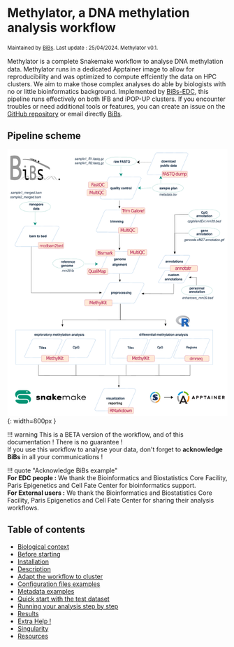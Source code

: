 # Methylator, a DNA methylation analysis workflow

<small>Maintained by [BiBs](mailto:bibsATparisepigenetics.com). Last update : 25/04/2024. Methylator v0.1. </small>  

Methylator is a complete Snakemake workﬂow to analyse DNA methylation data. Methylator runs in a dedicated Apptainer image to allow for reproducibility and was optimized to compute effciently the data on HPC clusters. We aim to make those complex analyses do able by biologists with no or little bioinformatics background. Implemented by [BiBs-EDC](https://parisepigenetics.github.io/bibs/), this pipeline runs effectively on both IFB and iPOP-UP clusters. If you encounter troubles or need additional tools or features, you can create an issue on the [GitHub repository](https://github.com/parisepigenetics/Methylator/issues) or email directly [BiBs](mailto:bibsATparisepigenetics.com).

## Pipeline scheme 
![Methylator Schema](img/methylator_sheme_2.png){: width=800px }

!!! warning
    This is a BETA version of the workflow, and of this documentation ! There is no guarantee !   
    If you use this workflow to analyse your data, don't forget to **acknowledge BiBs** in all your communications ! 

!!! quote "Acknowledge BiBs example"   
    **For EDC people :** We thank the Bioinformatics and Biostatistics Core Facility, Paris Epigenetics and Cell Fate Center for bioinformatics support.   
    **For External users :** We thank the Bioinformatics and Biostatistics Core Facility, Paris Epigenetics and Cell Fate Center for sharing their analysis workflows.

## Table of contents    
- [Biological context](biological_context.md)
- [Before starting](before_start.md)
- [Installation](installation.md)
- [Description](description.md)
- [Adapt the workflow to cluster](adapt_cluster.md)
- [Configuration files examples](configuration_example.md)
- [Metadata examples](metadata_example.md)
- [Quick start with the test dataset](quick_start.md)
- [Running your analysis step by step](running.md)
- [Results](results.md)
- [Extra Help !](extra_help.md)
- [Singularity](singularity_image.md)
- [Resources](resources.md)












